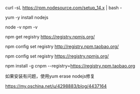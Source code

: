 curl -sL https://rpm.nodesource.com/setup_14.x | bash -

yum -y install nodejs

node -v
npm -v

npm get registry
https://registry.npmjs.org/

npm config set registry http://registry.npm.taobao.org/

npm config set registry https://registry.npmjs.org/

npm install -g cnpm --registry=https://registry.npm.taobao.org


如果安装有问题，使用yum erase nodejs修复


https://my.oschina.net/u/4298883/blog/4437164